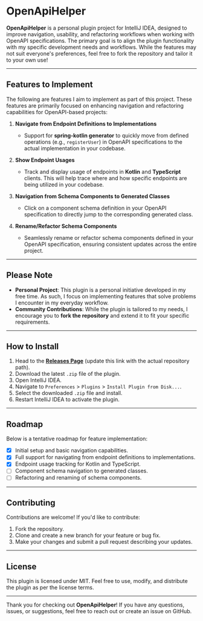 # OpenApiHelper

**OpenApiHelper** is a personal plugin project for IntelliJ IDEA, designed to improve navigation, usability, and refactoring workflows when working with OpenAPI specifications. The primary goal is to align the plugin functionality with my specific development needs and workflows. While the features may not suit everyone's preferences, feel free to fork the repository and tailor it to your own use!

---

## **Features to Implement**
The following are features I aim to implement as part of this project. These features are primarily focused on enhancing navigation and refactoring capabilities for OpenAPI-based projects:

1. **Navigate from Endpoint Definitions to Implementations**
    - Support for **spring-kotlin generator** to quickly move from defined operations (e.g., `registerUser`) in OpenAPI specifications to the actual implementation in your codebase.

2. **Show Endpoint Usages**
    - Track and display usage of endpoints in **Kotlin** and **TypeScript** clients. This will help trace where and how specific endpoints are being utilized in your codebase.

3. **Navigation from Schema Components to Generated Classes**
    - Click on a component schema definition in your OpenAPI specification to directly jump to the corresponding generated class.

4. **Rename/Refactor Schema Components**
    - Seamlessly rename or refactor schema components defined in your OpenAPI specification, ensuring consistent updates across the entire project.

---

## **Please Note**
- **Personal Project**: This plugin is a personal initiative developed in my free time. As such, I focus on implementing features that solve problems I encounter in my everyday workflow.
- **Community Contributions**: While the plugin is tailored to my needs, I encourage you to **fork the repository** and extend it to fit your specific requirements.

---

## **How to Install**
1. Head to the [**Releases Page**](https://github.com/USERNAME/REPOSITORY/releases) (update this link with the actual repository path).
2. Download the latest `.zip` file of the plugin.
3. Open IntelliJ IDEA.
4. Navigate to `Preferences` > `Plugins` > `Install Plugin from Disk...`.
5. Select the downloaded `.zip` file and install.
6. Restart IntelliJ IDEA to activate the plugin.

---

## **Roadmap**
Below is a tentative roadmap for feature implementation:
- [x] Initial setup and basic navigation capabilities.
- [x] Full support for navigating from endpoint definitions to implementations.
- [x] Endpoint usage tracking for Kotlin and TypeScript.
- [ ] Component schema navigation to generated classes.
- [ ] Refactoring and renaming of schema components.

---

## **Contributing**
Contributions are welcome! If you'd like to contribute:
1. Fork the repository.
2. Clone and create a new branch for your feature or bug fix.
3. Make your changes and submit a pull request describing your updates.

---

## **License**
This plugin is licensed under MIT. Feel free to use, modify, and distribute the plugin as per the license terms.

---

Thank you for checking out **OpenApiHelper**! If you have any questions, issues, or suggestions, feel free to reach out or create an issue on GitHub.